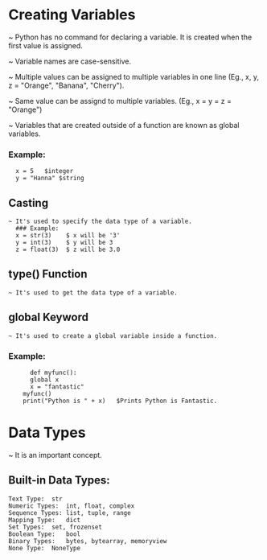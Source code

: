 # Creating Variables
  ~ Python has no command for declaring a variable. It is created when the first value is assigned.
  
  ~ Variable names are case-sensitive.
  
  ~ Multiple values can be assigned to multiple variables in one line (Eg., x, y, z = "Orange", "Banana", "Cherry").
 
  ~ Same value can be assignd to multiple variables. (Eg., x = y = z = "Orange")
  
  ~ Variables that are created outside of a function are known as global variables.
   ### Example:
      x = 5   $integer
      y = "Hanna" $string
  ## Casting
    ~ It's used to specify the data type of a variable. 
      ### Example:
      x = str(3)    $ x will be '3'
      y = int(3)    $ y will be 3
      z = float(3)  $ z will be 3.0
   ## type() Function
    ~ It's used to get the data type of a variable.
   ## global Keyword
    ~ It's used to create a global variable inside a function.
   ### Example:
          def myfunc():
          global x
          x = "fantastic"
        myfunc()
        print("Python is " + x)   $Prints Python is Fantastic.

    
# Data Types
  ~ It is an important concept.
  ## Built-in Data Types:
    Text Type:	str
    Numeric Types:	int, float, complex
    Sequence Types:	list, tuple, range
    Mapping Type:	dict
    Set Types:	set, frozenset
    Boolean Type:	bool
    Binary Types:	bytes, bytearray, memoryview
    None Type:	NoneType
  
